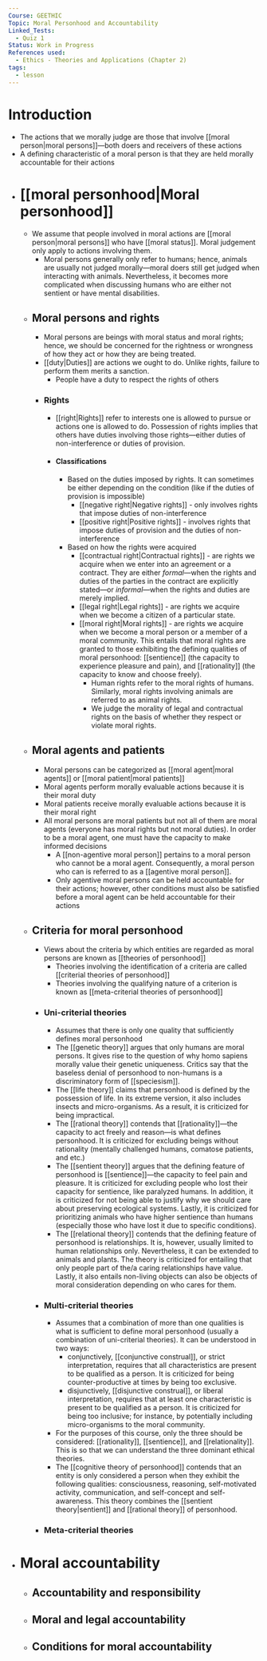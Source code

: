 ```yaml
---
Course: GEETHIC
Topic: Moral Personhood and Accountability
Linked_Tests:
  - Quiz 1
Status: Work in Progress
References used:
  - Ethics - Theories and Applications (Chapter 2)
tags:
  - lesson
---
```


# Introduction
- The actions that we morally judge are those that involve [[moral person|moral persons]]—both doers and receivers of these actions
- A defining characteristic of a moral person is that they are held morally accountable for their actions
- # [[moral personhood|Moral personhood]]
	- We assume that people involved in moral actions are [[moral person|moral persons]] who have [[moral status]]. Moral judgement only apply to actions involving them.
		- Moral persons generally only refer to humans; hence, animals are usually not judged morally—moral doers still get judged when interacting with animals. Nevertheless, it becomes more complicated when discussing humans who are either not sentient or have mental disabilities.
	- ## Moral persons and rights
		- Moral persons are beings with moral status and moral rights; hence, we should be concerned for the rightness or wrongness of how they act or how they are being treated.
		- [[duty|Duties]] are actions we ought to do. Unlike rights, failure to perform them merits a sanction.
			- People have a duty to respect the rights of others
		- ### Rights
			- [[right|Rights]] refer to interests one is allowed to pursue or actions one is allowed to do. Possession of rights implies that others have duties involving those rights—either duties of non-interference or duties of provision.
			- #### Classifications
				- Based on the duties imposed by rights. It can sometimes be either depending on the condition (like if the duties of provision is impossible)
					- [[negative right|Negative rights]] - only involves rights that impose duties of non-interference
					- [[positive right|Positive rights]] - involves rights that impose duties of provision and the duties of non-interference
				- Based on how the rights were acquired
					- [[contractual right|Contractual rights]] - are rights we acquire when we enter into an agreement or a contract. They are either *formal*—when the rights and duties of the parties in the contract are explicitly stated—or *informal*—when the rights and duties are merely implied.
					- [[legal right|Legal rights]] - are rights we acquire when we become a citizen of a particular state.
					- [[moral right|Moral rights]] - are rights we acquire when we become a moral person or a member of a moral community. This entails that moral rights are granted to those exhibiting the defining qualities of moral personhood: [[sentience]] (the capacity to experience pleasure and pain), and [[rationality]] (the capacity to know and choose freely).
						- Human rights refer to the moral rights of humans. Similarly, moral rights involving animals are referred to as animal rights.
						- We judge the morality of legal and contractual rights on the basis of whether they respect or violate moral rights.
	- ## Moral agents and patients
		- Moral persons can be categorized as [[moral agent|moral agents]] or [[moral patient|moral patients]]
		- Moral agents perform morally evaluable actions because it is their moral duty
		- Moral patients receive morally evaluable actions because it is their moral right
		- All moral persons are moral patients but not all of them are moral agents (everyone has moral rights but not moral duties). In order to be a moral agent, one must have the capacity to make informed decisions
			- A [[non-agentive moral person]] pertains to a moral person who cannot be a moral agent. Consequently, a moral person who can is referred to as a [[agentive moral person]].
			- Only agentive moral persons can be held accountable for their actions; however, other conditions must also be satisfied before a moral agent can be held accountable for their actions
	- ## Criteria for moral personhood
		- Views about the criteria by which entities are regarded as moral persons are known as [[theories of personhood]]
			- Theories involving the identification of a criteria are called [[criterial theories of personhood]]
			- Theories involving the qualifying nature of a criterion is known as [[meta-criterial theories of personhood]]
		- ### Uni-criterial theories
			- Assumes that there is only one quality that sufficiently defines moral personhood
			- The [[genetic theory]] argues that only humans are moral persons. It gives rise to the question of why homo sapiens morally value their genetic uniqueness. Critics say that the baseless denial of personhood to non-humans is a discriminatory form of [[speciesism]].
			- The [[life theory]] claims that personhood is defined by the possession of life. In its extreme version, it also includes insects and micro-organisms. As a result, it is criticized for being impractical.
			- The [[rational theory]] contends that [[rationality]]—the capacity to act freely and reason—is what defines personhood. It is criticized for excluding beings without rationality (mentally challenged humans, comatose patients, and etc.)
			- The [[sentient theory]] argues that the defining feature of personhood is [[sentience]]—the capacity to feel pain and pleasure. It is criticized for excluding people who lost their capacity for sentience, like paralyzed humans. In addition, it is criticized for not being able to justify why we should care about preserving ecological systems. Lastly, it is criticized for prioritizing animals who have higher sentience than humans (especially those who have lost it due to specific conditions).
			- The [[relational theory]] contends that the defining feature of personhood is relationships. It is, however, usually limited to human relationships only. Nevertheless, it can be extended to animals and plants. The theory is criticized for entailing that only people part of the/a caring relationships have value. Lastly, it also entails non-living objects can also be objects of moral consideration depending on who cares for them.
		- ### Multi-criterial theories
			- Assumes that a combination of more than one qualities is what is sufficient to define moral personhood (usually a combination of uni-criterial theories). It can be understood in two ways:
				- conjunctively, [[conjunctive construal]], or strict interpretation, requires that all characteristics are present to be qualified as a person. It is criticized for being counter-productive at times by being too exclusive.
				- disjunctively, [[disjunctive construal]], or liberal interpretation, requires that at least one characteristic is present to be qualified as a person. It is criticized for being too inclusive; for instance, by potentially including micro-organisms to the moral community.
			- For the purposes of this course, only the three should be considered: [[rationality]], [[sentience]], and [[relationality]]. This is so that we can understand the three dominant ethical theories.
			- The [[cognitive theory of personhood]] contends that an entity is only considered a person when they exhibit the following qualities: consciousness, reasoning, self-motivated activity, communication, and self-concept and self-awareness. This theory combines the [[sentient theory|sentient]] and [[rational theory]] of personhood.
		- ### Meta-criterial theories
- # Moral accountability
	- ## Accountability and responsibility
	- ## Moral and legal accountability
	- ## Conditions for moral accountability